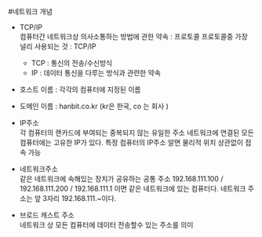 #네트워크 개념

* TCP/IP<br>
컴퓨터간 네트워크상 의사소통하는 방법에 관한 약속 : 프로토콜
프로토콜중 가장 널리 사용되는 것 :  TCP/IP

  - TCP : 통신의 전송/수신방식
  - IP  : 데이터 통신을 다루는 방식과 관련한 약속

* 호스트 이름 : 각각의 컴퓨터에 지정된 이름
* 도메인 이름 : hanbit.co.kr (kr은 한국, co 는 회사 )

* IP주소<br>
각 컴퓨터의 랜카드에 부여되는 중복되지 않는 유일한 주소
네트워크에 연결된 모든 컴퓨터에는 고유한 IP가 있다. 
특정 컴퓨터의 IP주소 알면 물리적 위치 상관없이 접속 가능

* 네트워크주소<br>
같은 네트워크에 속해있는 장치가 공유하는 공통 주소 
192.168.111.100    / 192.168.111.200  / 192.168.111.1 이면 같은 네트워크에 있는 컴퓨터다. 네트워크 주소는 앞 3자리 192.168.111.~이다.

* 브로드 캐스트 주소 <br>
네트워크 상 모든 컴퓨터에 데이터 전송할수 있는 주소를 의미
